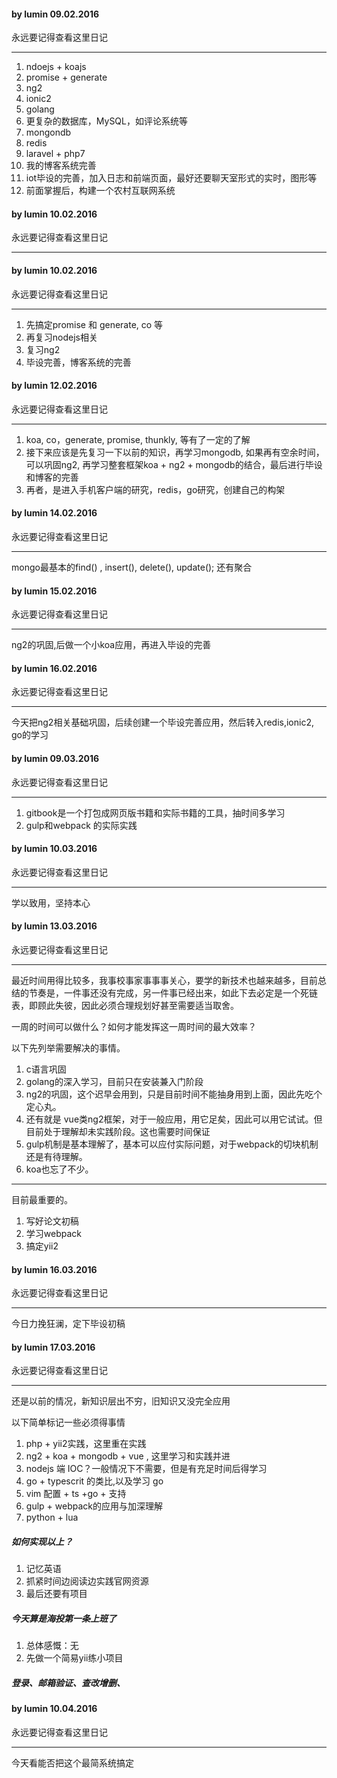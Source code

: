 #### by lumin  09.02.2016
永远要记得查看这里日记

---------------------------------------------------

1. ndoejs + koajs
2. promise + generate
3. ng2
4. ionic2
5. golang
6.  更复杂的数据库，MySQL，如评论系统等
7. mongondb
8. redis
9. laravel + php7
10. 我的博客系统完善
11. iot毕设的完善，加入日志和前端页面，最好还要聊天室形式的实时，图形等
12. 前面掌握后，构建一个农村互联网系统

#### by lumin  10.02.2016
永远要记得查看这里日记

---------------------------------------------------

#### by lumin  10.02.2016
永远要记得查看这里日记

---------------------------------------------------

1. 先搞定promise 和 generate,  co 等
2. 再复习nodejs相关
3. 复习ng2
4. 毕设完善，博客系统的完善

#### by lumin  12.02.2016
永远要记得查看这里日记

---------------------------------------------------

1. koa, co，generate, promise, thunkly, 等有了一定的了解
2. 接下来应该是先复习一下以前的知识，再学习mongodb, 如果再有空余时间，可以巩固ng2, 再学习整套框架koa + ng2 + mongodb的结合，最后进行毕设和博客的完善
3. 再者，是进入手机客户端的研究，redis，go研究，创建自己的构架

#### by lumin  14.02.2016
永远要记得查看这里日记

---------------------------------------------------

mongo最基本的find() , insert(), delete(), update();
还有聚合

#### by lumin  15.02.2016
永远要记得查看这里日记

---------------------------------------------------

ng2的巩固,后做一个小koa应用，再进入毕设的完善

#### by lumin  16.02.2016
永远要记得查看这里日记

---------------------------------------------------

今天把ng2相关基础巩固，后续创建一个毕设完善应用，然后转入redis,ionic2, go的学习

#### by lumin  09.03.2016
永远要记得查看这里日记

---------------------------------------------------

1. gitbook是一个打包成网页版书籍和实际书籍的工具，抽时间多学习
2. gulp和webpack 的实际实践

#### by lumin  10.03.2016
永远要记得查看这里日记

---------------------------------------------------

学以致用，坚持本心

#### by lumin  13.03.2016
永远要记得查看这里日记

---------------------------------------------------

最近时间用得比较多，我事校事家事事事关心，要学的新技术也越来越多，目前总结的节奏是，一件事还没有完成，另一件事已经出来，如此下去必定是一个死链表，即顾此失彼，因此必须合理规划好甚至需要适当取舍。

一周的时间可以做什么？如何才能发挥这一周时间的最大效率？

以下先列举需要解决的事情。

1. c语言巩固
2. golang的深入学习，目前只在安装兼入门阶段
3. ng2的巩固，这个迟早会用到，只是目前时间不能抽身用到上面，因此先吃个定心丸。
4. 还有就是 vue类ng2框架，对于一般应用，用它足矣，因此可以用它试试。但目前处于理解却未实践阶段。这也需要时间保证
5. gulp机制是基本理解了，基本可以应付实际问题，对于webpack的切块机制还是有待理解。
6.  koa也忘了不少。

-----
目前最重要的。

1. 写好论文初稿
2. 学习webpack
3. 搞定yii2

#### by lumin  16.03.2016
永远要记得查看这里日记

---------------------------------------------------

今日力挽狂澜，定下毕设初稿



#### by lumin  17.03.2016
永远要记得查看这里日记

---------------------------------------------------

还是以前的情况，新知识层出不穷，旧知识又没完全应用

以下简单标记一些必须得事情

1. php + yii2实践，这里重在实践
2. ng2 + koa + mongodb + vue , 这里学习和实践并进
3. nodejs 端 IOC？一般情况下不需要，但是有充足时间后得学习
4. go + typescrit 的类比,以及学习 go
5. vim 配置 + ts +go + 支持
6. gulp + webpack的应用与加深理解
7. python + lua

##### 如何实现以上？ 
1. 记忆英语
2. 抓紧时间边阅读边实践官网资源
3. 最后还要有项目


##### 今天算是海投第一条上班了
1. 总体感慨：无
2. 先做一个简易yii练小项目

##### 登录、邮箱验证、查改增删、
#### by lumin  10.04.2016
永远要记得查看这里日记

---------------------------------------------------

今天看能否把这个最简系统搞定

